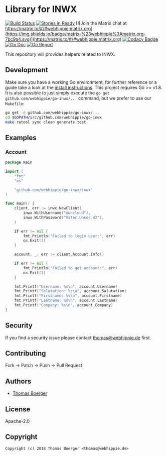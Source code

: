 # Library for INWX

[![Build Status](http://github.dronehippie.de/api/badges/webhippie/go-inwx/status.svg)](http://github.dronehippie.de/webhippie/go-inwx)
[![Stories in Ready](https://badge.waffle.io/webhippie/go-inwx.svg?label=ready&title=Ready)](http://waffle.io/webhippie/go-inwx)
[![Join the Matrix chat at https://matrix.to/#/#webhippie:matrix.org](https://img.shields.io/badge/matrix-%23webhippie%3Amatrix.org-7bc9a4.svg)](https://matrix.to/#/#webhippie:matrix.org)
[![Codacy Badge](https://api.codacy.com/project/badge/Grade/78c149e77062448d9bd33efb38f0042e)](https://www.codacy.com/app/webhippie/go-inwx?utm_source=github.com&amp;utm_medium=referral&amp;utm_content=webhippie/go-inwx&amp;utm_campaign=Badge_Grade)
[![Go Doc](https://godoc.org/github.com/webhippie/go-inwx?status.svg)](http://godoc.org/github.com/webhippie/go-inwx)
[![Go Report](http://goreportcard.com/badge/github.com/webhippie/go-inwx)](http://goreportcard.com/report/github.com/webhippie/go-inwx)

This repository will provides helpers related to INWX.

## Development

Make sure you have a working Go environment, for further reference or a guide take a look at the [install instructions](http://golang.org/doc/install.html). This project requires Go >= v1.8. It is also possible to just simply execute the `go get github.com/webhippie/go-inwx/...` command, but we prefer to use our `Makefile`:

```bash
go get -d github.com/webhippie/go-inwx/...
cd $GOPATH/src/github.com/webhippie/go-inwx
make retool sync clean generate test
```

## Examples

### Account

[embedmd]:# (examples/account/main.go go)
```go
package main

import (
	"fmt"
	"os"

	"github.com/webhippie/go-inwx/inwx"
)

func main() {
	client, err := inwx.NewClient(
		inwx.WithUsername("owncloud"),
		inwx.WithPassword("Vater.Unser.42"),
	)

	if err != nil {
		fmt.Println("Failed to login user:", err)
		os.Exit(1)
	}

	account, _, err := client.Account.Info()

	if err != nil {
		fmt.Println("Failed to get account:", err)
		os.Exit(1)
	}

	fmt.Printf("Username: %s\n", account.Username)
	fmt.Printf("Salutation: %s\n", account.Salutation)
	fmt.Printf("Firstname: %s\n", account.Firstname)
	fmt.Printf("Lastname: %s\n", account.Lastname)
	fmt.Printf("Company: %s\n", account.Company)
}
```

## Security

If you find a security issue please contact thomas@webhippie.de first.

## Contributing

Fork -> Patch -> Push -> Pull Request

## Authors

* [Thomas Boerger](https://github.com/tboerger)

## License

Apache-2.0

## Copyright

```console
Copyright (c) 2018 Thomas Boerger <thomas@webhippie.de>
```
